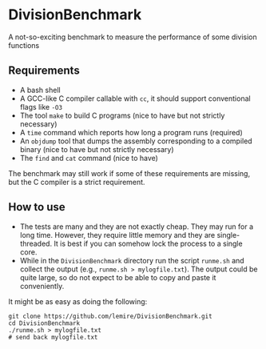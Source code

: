 # DivisionBenchmark
A not-so-exciting benchmark to measure the performance of some division functions


## Requirements

- A bash shell
- A GCC-like C compiler callable with `cc`, it should support conventional flags like  `-O3`
- The tool `make` to build C programs (nice to have but not strictly necessary)
- A `time` command which reports how long a program runs (required)
- An `objdump` tool that dumps the assembly corresponding to a compiled binary  (nice to have but not strictly necessary)
- The `find` and  `cat` command (nice to have)

The benchmark may still work if some of these requirements are missing, but the C compiler is a strict requirement.

## How to use

- The tests are many and they are not exactly cheap. They may run for a long time.  However, they require little memory and they are single-threaded. It is best if you can somehow lock the process to a single core.
- While in the `DivisionBenchmark` directory run the script `runme.sh` and collect the output (e.g.,  `runme.sh > mylogfile.txt`). The output could be quite large, so do not expect to be able to copy and paste it conveniently.

It might be as easy as doing the following:

```
git clone https://github.com/lemire/DivisionBenchmark.git
cd DivisionBenchmark
./runme.sh > mylogfile.txt
# send back mylogfile.txt
```
